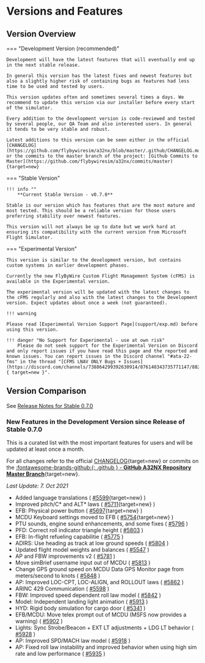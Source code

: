 # Versions and Features

## Version Overview

=== "Development Version (recommended)"

    Development will have the latest features that will eventually end up in the next stable release. 
    
    In general this version has the latest fixes and newest features but also a slightly higher risk of containing bugs as features had less time to be used and tested by users.

    This version updates often and sometimes several times a days. We recommend to update this version via our installer before every start of the simulator.

    Every addition to the development version is code-reviewed and tested by several people, our QA Team and also interested users. In general it tends to be very stable and robust.

    Latest additions to this version can be seen either in the official [CHANGELOG](https://github.com/flybywiresim/a32nx/blob/master/.github/CHANGELOG.md) or the commits to the master branch of the project: [Github Commits to Master](https://github.com/flybywiresim/a32nx/commits/master){target=new}

=== "Stable Version"

    !!! info ""
        **Current Stable Version - v0.7.0**

    Stable is our version which has features that are the most mature and most tested. This should be a reliable version for those users preferring stability over newest features.

    This version will not always be up to date but we work hard at ensuring its compatibility with the current version from Microsoft Flight Simulator.

=== "Experimental Version"

    This version is similar to the development version, but contains custom systems in earlier development phases.
    
    Currently the new FlyByWire Custom Flight Management System (cFMS) is available in the Experimental version.
    
    The experimental version will be updated with the latest changes to the cFMS regularly and also with the latest changes to the Development version. Expect updates about once a week (not guaranteed).     
    
    !!! warning 

    Please read [Experimental Version Support Page](support/exp.md) before using this version.

    !!! danger "No Support for Experimental - use at own risk"
        Please do not seek support for the Experimental Version on Discord and only report issues if you have read this page and the reported and known issues. You can report issues in the Discord channel "#ata-22-fms" in the thread "[CFMS LNAV ONLY Bugs + Issues](https://discord.com/channels/738864299392630914/876140343735771147/882442909918584862){ target=new }".

## Version Comparison

See [Release Notes for Stable 0.7.0](../release-notes/v070.md)

### New Features in the Development Version since Release of Stable 0.7.0

This is a curated list with the most important features for users and
will be updated at least once a month.

For all changes refer to the official [CHANGELOG](https://github.com/flybywiresim/a32nx/blob/master/.github/CHANGELOG.md){target=new} or commits on the [:fontawesome-brands-github:{: .github } - **GitHub A32NX Repository Master Branch**](https://github.com/flybywiresim/a32nx/commits/master){target=new}.

*Last Update: 7. Oct 2021*

- Added language translations ( [#5599](https://github.com/flybywiresim/a32nx/pull/5599){target=new} )
- Improved pitch/C* and ALT* laws ( [#5711](https://github.com/flybywiresim/a32nx/pull/5711){target=new} )
- EFB: Physical power button ( [#5697](https://github.com/flybywiresim/a32nx/pull/5697){target=new} )
- MCDU Keyboard settings moved to EFB ( [#5754](https://github.com/flybywiresim/a32nx/pull/5754){target=new} )
- PTU sounds, engine sound enhancements, and some fixes ( [#5796](https://github.com/flybywiresim/a32nx/pull/5796) )
- PFD: Correct roll indicator triangle height ( [#5803](https://github.com/flybywiresim/a32nx/pull/5803) )
- EFB: In-flight refueling capabilitie ( [#5775](https://github.com/flybywiresim/a32nx/pull/5775) )
- ADIRS: Use heading as track at low ground speeds ( [#5804](https://github.com/flybywiresim/a32nx/pull/5804) )
- Updated flight model weights and balances ( [#5547](https://github.com/flybywiresim/a32nx/pull/5547) )
- AP and FBW improvements v2 ( [#5781](https://github.com/flybywiresim/a32nx/pull/5781) )
- Move simBrief username input out of MCDU ( [#5813](https://github.com/flybywiresim/a32nx/pull/5813) )
- Change GPS ground speed on MCDU Data GPS Monitor page from meters/second to knots ( [#5848](https://github.com/flybywiresim/a32nx/pull/5848) )
- AP: Improved LOC-CPT, LOC-ALIGN, and ROLLOUT laws ( [#5862](https://github.com/flybywiresim/a32nx/pull/5862) )
- ARINC 429 Communication ( [#5598](https://github.com/flybywiresim/a32nx/pull/5598) )
- FBW: Improved speed dependent roll law model ( [#5842](https://github.com/flybywiresim/a32nx/pull/5842) )
- Model: Independent landing light animation ( [#5913](https://github.com/flybywiresim/a32nx/pull/5913) )
- HYD: Rigid body simulation for cargo door ( [#5341](https://github.com/flybywiresim/a32nx/pull/5341) )
- EFB/MCDU: Move telex prompt out of MCDU (MSFS now provides a warning) ( [#5902](https://github.com/flybywiresim/a32nx/pull/5902) )
- Lights: Sync Strobe/Beacon + EXT LT adjustments + LDG LT behavior ( [#5928](https://github.com/flybywiresim/a32nx/pull/5928) )
- AP: Improved SPD/MACH law model ( [#5918](https://github.com/flybywiresim/a32nx/pull/5918) )
- AP: Fixed roll law instability and improved behavior when using high sim rate and low performance ( [#5935](https://github.com/flybywiresim/a32nx/pull/5935) )

